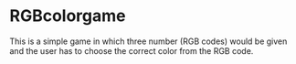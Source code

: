 # RGBcolorgame
This is a simple game in which three number (RGB codes) would be given and the user has to choose the correct color from the RGB code.

